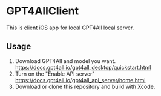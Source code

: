 # GPT4AllClient

This is client iOS app for local GPT4All local server.

## Usage
1. Download GPT4All and model you want. https://docs.gpt4all.io/gpt4all_desktop/quickstart.html
2. Turn on the "Enable API server" https://docs.gpt4all.io/gpt4all_api_server/home.html
3. Download or clone this repository and build with Xcode.
